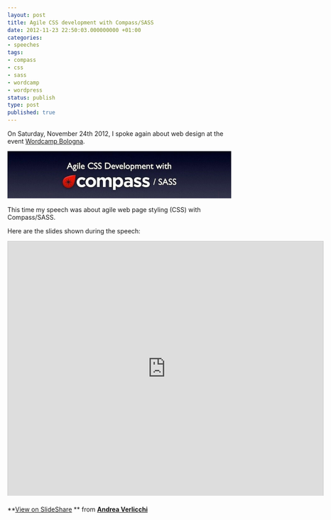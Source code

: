 ```yaml
---
layout: post
title: Agile CSS development with Compass/SASS
date: 2012-11-23 22:50:03.000000000 +01:00
categories:
- speeches
tags:
- compass
- css
- sass
- wordcamp
- wordpress
status: publish
type: post
published: true
---
```

On Saturday, November 24th 2012, I spoke again about web design at the event [Wordcamp Bologna](http://2012.bologna.wordcamp.org).

![](/assets/post-images/Agile-CSS-Development-with-Compass-Sass-preview.jpeg "Agile CSS Development with Compass Sass - preview")

This time my speech was about agile web page styling (CSS) with Compass/SASS.

Here are the slides shown during the speech:

<iframe src="https://www.slideshare.net/slideshow/embed_code/15433271" width="710" height="572" frameborder="0" marginwidth="0" marginheight="0" scrolling="no" style="border:1px solid #CCC;border-width:1px 1px 0;margin-bottom:5px" allowfullscreen webkitallowfullscreen mozallowfullscreen> </iframe>

**[View on SlideShare](https://www.slideshare.net/verlok/agile-css-development-with-compass "Agile css development with Compass/SASS on SlideShare") ** from **[Andrea Verlicchi](https://www.slideshare.net/verlok)**